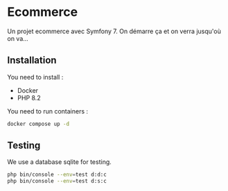 # Ecommerce

Un projet ecommerce avec Symfony 7. On démarre ça et on verra jusqu'où on va...

## Installation

You need to install :

- Docker
- PHP 8.2

You need to run containers :

```bash
docker compose up -d
```

## Testing

We use a database sqlite for testing.

```bash
php bin/console --env=test d:d:c
php bin/console --env=test d:s:c
```
